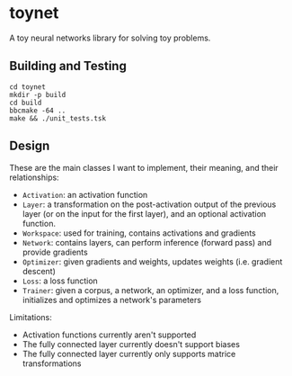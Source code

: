 # toynet

A toy neural networks library for solving toy problems.

## Building and Testing

```
cd toynet
mkdir -p build
cd build
bbcmake -64 ..
make && ./unit_tests.tsk
```

## Design

These are the main classes I want to implement, their meaning, and their relationships:

- `Activation`: an activation function
- `Layer`: a transformation on the post-activation output of the previous layer (or on the input for the first layer), and an optional activation function.
- `Workspace`: used for training, contains activations and gradients
- `Network`: contains layers, can perform inference (forward pass) and provide gradients
- `Optimizer`: given gradients and weights, updates weights (i.e. gradient descent)
- `Loss`: a loss function
- `Trainer`: given a corpus, a network, an optimizer, and a loss function, initializes and optimizes a network's parameters

Limitations:

- Activation functions currently aren't supported
- The fully connected layer currently doesn't support biases
- The fully connected layer currently only supports matrice transformations
